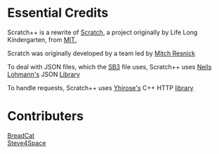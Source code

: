 # Essential Credits 
Scratch++ is a rewrite of [Scratch,](https://scratch.mit.edu) a project originally by Life Long Kindergarten, from [MIT.](https://mit.edu)  

Scratch was originally developed by a team led by [Mitch Resnick](https://web.media.mit.edu/~mres/)  

To deal with JSON files, which the [SB3](https://en.scratch-wiki.info/wiki/Scratch_File_Format) file uses, Scratch++ uses [Neils Lohmann's](https://nlohmann.me) JSON [Library](https://github.com/nlohmann/json)  

To handle requests, Scratch++ uses [Yhirose's](https://github.com/yhirose) C++ HTTP [library](https://github.com/yhirose/cpp-httplib)

# Contributers 
[BreadCat](https://github.com/bredcat999)  
[Steve4Space](https://Steve4Space.repl.co)  